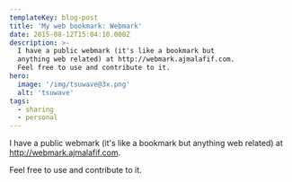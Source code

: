 ```yaml
---
templateKey: blog-post
title: 'My web bookmark: Webmark'
date: 2015-08-12T15:04:10.000Z
description: >-
  I have a public webmark (it's like a bookmark but
  anything web related) at http://webmark.ajmalafif.com. 
  Feel free to use and contribute to it.
hero: 
  image: '/img/tsuwave@3x.png'
  alt: 'tsuwave'
tags:
  - sharing
  - personal
---
```

I have a public webmark (it's like a bookmark but anything web related) at http://webmark.ajmalafif.com. 

Feel free to use and contribute to it.